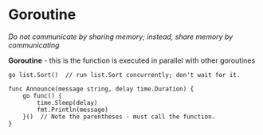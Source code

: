 # Goroutine

*Do not communicate by sharing memory; instead, share memory by communicating*

**Goroutine** - this is the function is executed in parallel with other goroutines

`go list.Sort()  // run list.Sort concurrently; don't wait for it.`


```
func Announce(message string, delay time.Duration) {
    go func() {
        time.Sleep(delay)
        fmt.Println(message)
    }()  // Note the parentheses - must call the function.
}
```

